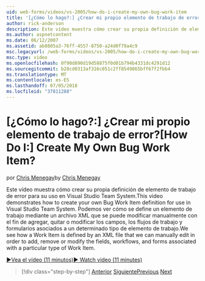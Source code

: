 ```yaml
---
uid: web-forms/videos/vs-2005/how-do-i-create-my-own-bug-work-item
title: '[¿Cómo lo hago?:] ¿Crear mi propio elemento de trabajo de error? | Microsoft Docs'
author: rick-anderson
description: Este vídeo muestra cómo crear su propia definición de elemento de trabajo de error para su uso en Visual Studio Team System. Veremos cómo se define un elemento de trabajo mediante un archivo XML...
ms.author: aspnetcontent
ms.date: 06/12/2007
ms.assetid: ab0805a3-76ff-4557-8750-a24d0f79a4c9
msc.legacyurl: /web-forms/videos/vs-2005/how-do-i-create-my-own-bug-work-item
msc.type: video
ms.openlocfilehash: 0f90d890d19d58875f0d01b794b4331dc4291d12
ms.sourcegitcommit: b28cd0313af316c051c2ff8549865bff67f2fbb4
ms.translationtype: MT
ms.contentlocale: es-ES
ms.lasthandoff: 07/05/2018
ms.locfileid: "37811288"
---
```

<a name="how-do-i-create-my-own-bug-work-item"></a><span data-ttu-id="8d09a-105">[¿Cómo lo hago?:] ¿Crear mi propio elemento de trabajo de error?</span><span class="sxs-lookup"><span data-stu-id="8d09a-105">[How Do I:] Create My Own Bug Work Item?</span></span>
====================
<span data-ttu-id="8d09a-106">por [Chris Menegay](https://twitter.com/CMenegay)</span><span class="sxs-lookup"><span data-stu-id="8d09a-106">by [Chris Menegay](https://twitter.com/CMenegay)</span></span>

<span data-ttu-id="8d09a-107">Este vídeo muestra cómo crear su propia definición de elemento de trabajo de error para su uso en Visual Studio Team System.</span><span class="sxs-lookup"><span data-stu-id="8d09a-107">This video demonstrates how to create your own Bug Work Item definition for use in Visual Studio Team System.</span></span> <span data-ttu-id="8d09a-108">Podemos ver cómo se define un elemento de trabajo mediante un archivo XML que se puede modificar manualmente con el fin de agregar, quitar o modificar los campos, los flujos de trabajo y formularios asociados a un determinado tipo de elemento de trabajo.</span><span class="sxs-lookup"><span data-stu-id="8d09a-108">We see how a Work Item is defined by an XML file that we can manually edit in order to add, remove or modify the fields, workflows, and forms associated with a particular type of Work Item.</span></span>

[<span data-ttu-id="8d09a-109">&#9654;Vea el vídeo (11 minutos)</span><span class="sxs-lookup"><span data-stu-id="8d09a-109">&#9654; Watch video (11 minutes)</span></span>](https://channel9.msdn.com/Blogs/ASP-NET-Site-Videos/how-do-i-create-my-own-bug-work-item)

> [!div class="step-by-step"]
> <span data-ttu-id="8d09a-110">[Anterior](how-do-i-integrate-defect-tracking-with-testing.md)
> [Siguiente](how-do-i-write-code-more-quickly-with-unit-tests.md)</span><span class="sxs-lookup"><span data-stu-id="8d09a-110">[Previous](how-do-i-integrate-defect-tracking-with-testing.md)
[Next](how-do-i-write-code-more-quickly-with-unit-tests.md)</span></span>
